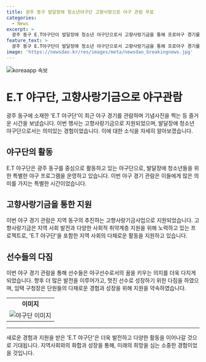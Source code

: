```yaml
---
title: 광주 동구 발달장애 청소년야구단 고향사랑으로 야구 관람 무료
categories:
  - News
excerpt: >
  광주 동구 E.T야구단이 발달장애 청소년 야구단으로서 고향사랑기금을 통해 프로야구 경기를 관람하며 야구선수로의 꿈을 키웠다. 이들은 기아챔피언스필드에서 KIA타이거즈와 LG트윈스 경기를 직관하며 화합의 시간을 보냈고, 이를 통해 성장과 의지를 다졌다. 동구는 단원들의 성장을 지원하겠다고 강조했다. 이승현 기자
feature_text: >
  광주 동구 E.T야구단이 발달장애 청소년 야구단으로서 고향사랑기금을 통해 프로야구 경기를 관람하며 야구선수로의 꿈을 키웠다. 이들은 기아챔피언스필드에서 KIA타이거즈와 LG트윈스 경기를 직관하며 화합의 시간을 보냈고, 이를 통해 성장과 의지를 다졌다. 동구는 단원들의 성장을 지원하겠다고 강조했다. 이승현 기자
image: 'https://newsdao.kr/res/images/meta/newsdao_breakingnews.jpg'
---
```


<p><img src="https://newsdao.kr/res/images/meta/newsdao_breakingnews.jpg" alt="koreaapp 속보" /></p>

<h1>E.T 야구단, 고향사랑기금으로 야구관람</h1>

<p data-ke-size="size16">광주 동구에 소재한 'E.T 야구단'이 최근 야구 경기를 관람하며 기념사진을 찍는 등 즐거운 시간을 보냈습니다. 이번 행사는 고향사랑기금으로 지원되었으며, 발달장애 청소년 야구단으로서는 의미있는 경험이었습니다. 이에 대한 소식을 자세히 알아보겠습니다.</p>

<h2>야구단의 활동</h2>

<p data-ke-size="size16">E.T 야구단은 광주 동구를 중심으로 활동하고 있는 야구단으로, 발달장애 청소년들을 위한 특별한 야구 프로그램을 운영하고 있습니다. 이번 야구 경기 관람은 이들에게 많은 의미를 가지는 특별한 시간이었습니다.</p>

<h2>고향사랑기금을 통한 지원</h2>

<p data-ke-size="size16">이번 야구 경기 관람은 지역 동구의 추진하는 고향사랑기금사업으로 지원되었습니다. 고향사랑기금은 지역 사회 발전과 다양한 사회적 취약계층 지원을 위해 노력하고 있는 프로젝트로, 'E.T 야구단'을 포함한 지역 사회의 다채로운 활동을 지원하고 있습니다.</p>

<h2>선수들의 다짐</h2>

<p data-ke-size="size16">이번 야구 경기 관람을 통해 선수들은 야구선수로서의 꿈을 키우는 의지를 더욱 다지게 되었습니다. 향후 더 많은 발전을 이루어가고, 멋진 선수로 성장하기 위한 다짐을 하였으며, 임택 구청장은 단원들의 다채로운 경험과 성장을 위해 지원을 약속하였습니다.</p>

<table>
    <tr>
        <td style="text-align: center; height: 17px;"><b>이미지</b></td>
    </tr>
    <tr>
        <td style="text-align: center;"><img src="https://via.placeholder.com/450x300" alt="야구단 이미지"></td>
    </tr>
</table>

<hr>

<p data-ke-size="size16">새로운 경험과 지원을 받은 'E.T 야구단'은 더욱 발전하고 다양한 활동을 이어나갈 것으로 기대됩니다. 지역사회와의 화합과 성장을 통해, 미래의 희망을 심는 소중한 경험이었을 것입니다.</p>

